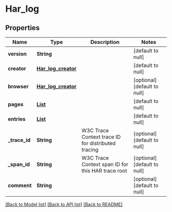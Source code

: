 # Har_log
## Properties

| Name | Type | Description | Notes |
|------------ | ------------- | ------------- | -------------|
| **version** | **String** |  | [default to null] |
| **creator** | [**Har_log_creator**](Har_log_creator.md) |  | [default to null] |
| **browser** | [**Har_log_creator**](Har_log_creator.md) |  | [optional] [default to null] |
| **pages** | [**List**](Page.md) |  | [default to null] |
| **entries** | [**List**](HarEntry.md) |  | [default to null] |
| **\_trace\_id** | **String** | W3C Trace Context trace ID for distributed tracing | [optional] [default to null] |
| **\_span\_id** | **String** | W3C Trace Context span ID for this HAR trace root | [optional] [default to null] |
| **comment** | **String** |  | [optional] [default to null] |

[[Back to Model list]](../README.md#documentation-for-models) [[Back to API list]](../README.md#documentation-for-api-endpoints) [[Back to README]](../README.md)

